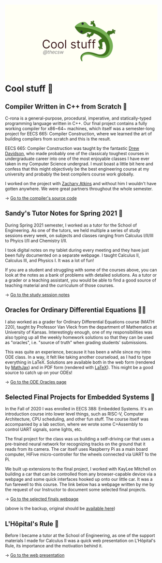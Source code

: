 ![preview](./preview.png)
Cool stuff 🦎
============

Compiler Written in C++ from Scratch 🍺
--------------------------------------

C-rona is a general-purpose, procedural, imperative, and
statically-typed programming language written in C++. Our final project
contains a fully working compiler for x86~64~ machines, which itself was
a semester-long project for EECS 665: Compiler Construction, where we
learned the art of building compilers from scratch and this is the
result.

EECS 665: Compiler Construction was taught by the fantastic [Drew
Davidson](https://ittc.ku.edu/~drew/), who made probably one of the
classicaly toughest courses in undergraduate career into one of the most
enjoyable classes I have ever taken in my Computer Science undergrad. I
must boast a little bit here and confess that this might objectively be
the best engineering course at my university and probably the best
compilers course work globally.

I worked on the project with [Zachary
Atkins](https://github.com/zatkins-dev) and without him I wouldn\'t have
gotten anywhere. We were great partners throughout the whole semester.

-\> [Go to the compiler\'s source code](https://github.com/thecsw/crona)

Sandy\'s Tutor Notes for Spring 2021 📝
--------------------------------------

During Spring 2021 semester, I worked as a tutor for the School of
Engineering. As one of the tutors, we held multiple a series of study
sessions every week, on subjects and classes ranging from Calculus
I/II/III to Phyics I/II and Chemistry I/II.

I took digital notes on my tablet during every meeting and they have
just been fully documented on a separate webpage. I taught Calculus II,
Calculus III, and Physics I. It was a lot of fun!

If you are a student and struggling with some of the courses above, you
can look at the notes as a bank of problems with detailed solutions. As
a tutor or a grader or a teaching assistant, you would be able to find a
good source of teaching material and the curriculum of those courses.

-\> [Go to the study session notes](https://sandyuraz.com/tutor_sp21/)

Oracles for Ordinary Differential Equations 🧎‍♀️
------------------------------------------------

I also worked as a grader for Ordinary Differential Equations course
(MATH 220), taught by Professor Van Vleck from the department of
Mathematics at University of Kansas. Interestingly enough, one of my
responsibilities was also typing up all the weekly homework solutions so
that they can be used as \"oracles\", i.e. \"source of truth\" when
grading students\' submissions.

This was quite an experience, because it has been a while since my intro
ODE class. In a way, it felt like taking another courseload, as I had to
type everything in LaTeX. Solutions are available both in the web form
(rendered by [MathJax](https://www.mathjax.org)) and in PDF form
(rendered with [LaTeX](https://www.latex-project.org)). This might be a
good source to catch up on your ODEs!

-\> [Go to the ODE Oracles page](https://sandyuraz.com/math220_sp21)

Selected Final Projects for Embedded Systems 🚗
----------------------------------------------

In the Fall of 2020 I was enrolled in EECS 388: Embedded Systems. It\'s
an introduction course into lower level things, such as RISC-V, Computer
Architecture, CPU scheduling, and other fun stuff. The course itself was
accompanied by a lab section, where we wrote some C+Assembly to control
UART signals, some lights, etc.

The final project for the class was us building a self-driving car that
uses a pre-trained neural network for recognizing tracks on the ground
that it reads from its camera. The car itself uses Raspberry Pi as a
main board computer, HiFive micro-controller for the wheels connected
via UART to the Pi.

We built up extensions to the final project, I worked with KayLee
Mitchell on building a car that can be controlled from any
browser-capable device via a webpage and some quick interfaces hooked up
onto our little car. It was a fun farewell to this course. The link
below has a webpage written by me by the request of our Instructor to
document some selected final projects.

-\> [Go to the selected finals
webpage](https://sandyuraz.com/eecs388_projects/)

(above is the backup, original should be [available
here](https://eecs388.ku.edu/388Fa2020_selected_final))

L\'Hôpital\'s Rule 🏥
--------------------

Before I became a tutor at the School of Engineering, as one of the
support materials I made for Calculus II was a quick web presentation on
L\'Hôpital\'s Rule, its importance and the motivation behind it.

-\> [Go to the web presentation](https://sandyuraz.com/present/lhopital)
